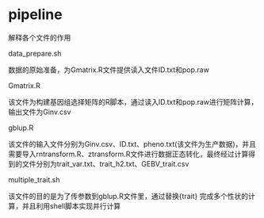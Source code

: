 # pipeline
解释各个文件的作用


data_prepare.sh

数据的原始准备，为Gmatrix.R文件提供读入文件ID.txt和pop.raw


Gmatrix.R

该文件为构建基因组选择矩阵的R脚本，通过读入ID.txt和pop.raw进行矩阵计算，输出文件为Ginv.csv


gblup.R

该文件的输入文件分别为Ginv.csv、ID.txt、pheno.txt(该文件为生产数据)，并且需要导入rntransform.R、ztransform.R文件进行数据正态转化，最终经过计算得到的文件分别为trait_var.txt、trait_h2.txt、GEBV_trait.csv


multiple_trait.sh

该文件的目的是为了传参数到gblup.R文件里，通过替换{trait} 完成多个性状的计算，并且利用shell脚本实现并行计算
